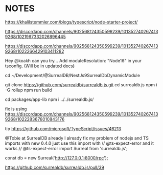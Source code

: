 # NOTES

https://khalilstemmler.com/blogs/typescript/node-starter-project/

https://discordapp.com/channels/902568124350599239/1013527402674139268/1021967332026896445

https://discordapp.com/channels/902568124350599239/1013527402674139268/1022266429103411282

Hey @koakh can you try... 
Add moduleResolution: "Node16" in your tsconfig. (Will be in updated docs)


cd ~/Development/@SurrealDB/NestJs9SurrealDbDynamicModule

git clone https://github.com/surrealdb/surrealdb.js.git
cd surrealdb.js
npm i -G rollup
npm run build

cd packages/app-lib
npm i ../../surrealdb.js/



fix is using
https://discordapp.com/channels/902568124350599239/1013527402674139268/1022283678010843176

tip
https://github.com/microsoft/TypeScript/issues/46213

@Tobie at SurrealDB 
already I already fix my problem of nodejs and TS imports with new 0.4.0
just use this import with // @ts-expect-error and it works
// @ts-expect-error
import Surreal from 'surrealdb.js';

const db = new Surreal('http://127.0.0.1:8000/rpc');

https://github.com/surrealdb/surrealdb.js/pull/39
